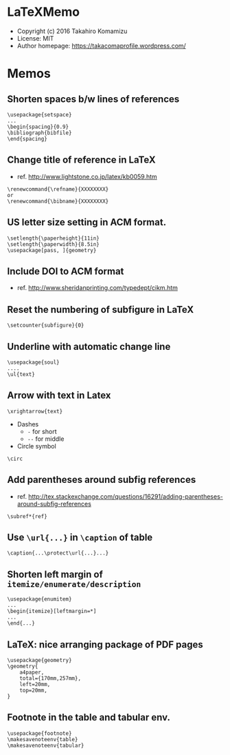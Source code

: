 # LaTeXMemo

* Copyright (c) 2016 Takahiro Komamizu
* License: MIT
* Author homepage: https://takacomaprofile.wordpress.com/

# Memos

## Shorten spaces b/w lines of references
```
\usepackage{setspace}
...
\begin{spacing}{0.9}
\bibliograph{bibfile}
\end{spacing}
```

## Change title of reference in LaTeX
- ref. http://www.lightstone.co.jp/latex/kb0059.htm
```
\renewcommand{\refname}{XXXXXXXX}
or
\renewcommand{\bibname}{XXXXXXXX}
```

## US letter size setting in ACM format.
```
\setlength{\paperheight}{11in}
\setlength{\paperwidth}{8.5in}
\usepackage[pass, ]{geometry}
```

## Include DOI to ACM format
- ref. http://www.sheridanprinting.com/typedept/cikm.htm

## Reset the numbering of subfigure in LaTeX
```
\setcounter{subfigure}{0}
```

## Underline with automatic change line
```
\usepackage{soul} 
....
\ul{text}
```

## Arrow with text in Latex
```
\xrightarrow{text}
```
* Dashes
  * `-` for short
  * `--` for middle
* Circle symbol
```
\circ
```

## Add parentheses around subfig references
- ref. http://tex.stackexchange.com/questions/16291/adding-parentheses-around-subfig-references
```
\subref*{ref}
```

## Use `\url{...}` in `\caption` of table
```
\caption{...\protect\url{...}...}
```

## Shorten left margin of `itemize/enumerate/description`
```
\usepackage{enumitem}
...
\begin{itemize}[leftmargin=*]
...
\end{...}
```

## LaTeX: nice arranging package of PDF pages
```
\usepackage{geometry}
\geometry{
    a4paper,
    total={170mm,257mm},
    left=20mm,
    top=20mm,
}
```

## Footnote in the table and tabular env. 
```
\usepackage{footnote}
\makesavenoteenv{table}
\makesavenoteenv{tabular}
```
